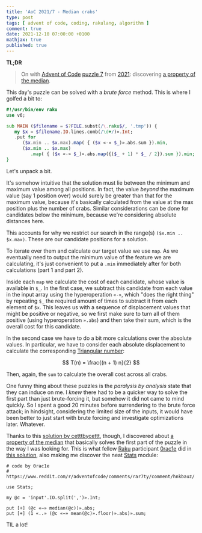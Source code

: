 ```yaml
---
title: 'AoC 2021/7 - Median crabs'
type: post
tags: [ advent of code, coding, rakulang, algorithm ]
comment: true
date: 2021-12-10 07:00:00 +0100
mathjax: true
published: true
---
```


**TL;DR**

> On with [Advent of Code][] [puzzle 7][puzzle] from [2021][aoc2021]:
> discovering [a property of the median][].

This day's puzzle can be solved with a *brute force* method. This is
where I golfed a bit to:

```raku
#!/usr/bin/env raku
use v6;

sub MAIN ($filename = $?FILE.subst(/\.raku$/, '.tmp')) {
   my $x = $filename.IO.lines.comb(/\d+/)».Int;
   .put for
      ($x.min .. $x.max).map( { ($x «-» $_)».abs.sum }).min,
      ($x.min .. $x.max)
         .map( { ($x «-» $_)».abs.map({($_ + 1) * $_ / 2}).sum }).min;
}
```

Let's unpack a bit.

It's somehow intuitive that the solution must lie between the minimum
and maximum value among all positions. In fact, the value *beyond* the
maximum value (say 1 position over) would surely be greater than that
for the maximum value, because it's basically calculated from the value
at the max position plus the number of crabs. Similar considerations can
be done for candidates below the minimum, because we're considering
absolute distances here.

This accounts for why we restrict our search in the range(s) `($x.min ..
$x.max)`. These are our candidate positions for a solution.

To iterate over them and calculate our target value we use `map`. As we
eventually need to output the minimum value of the feature we are
calculating, it's just convenient to put a `.min` immediately after for
both calculations (part 1 and part 2).

Inside each `map` we calculate the cost of each candidate, whose value
is available in `$_`. In the first case, we subtract this candidate from
each value in the input array using the hyperoperation `«-»`, which
"does the right thing" by repeating `$_` the required amount of times to
subtract it from each element of `$x`. This leaves us with a sequence of
displacement values that might be positive or negative, so we first make
sure to turn all of them positive (using hyperoperation `».abs`) and
then take their sum, which is the overall cost for this candidate.

In the second case we have to do a bit more calculations over the
absolute values. In particular, we have to consider each absolute
displacement to calculate the corresponding [Triangular number][]:

$$
T(n) = \frac{(n + 1) n}{2}
$$

Then, again, the `sum` to calculate the overall cost across all crabs.

One funny thing about these puzzles is the *paralysis by analysis* state
that they can induce on me. I *knew* there had to be a quicker way to
solve the first part than just brute-forcing it, but somehow it did not
came to mind quickly. So I spent a good 20 minutes before surrendering
to the brute force attack; in hindsight, considering the limited size of
the inputs, it would have been better to just start with brute forcing
and investigate optimizations later. Whatever.

Thanks to this [solution by cetttbycettt][], though, I discovered about
[a property of the median][] that basically solves the first part of the
puzzle in the way I was looking for. This is what fellow [Raku][]
participant [0rac1e][] did in [this solution][], also making me discover
the neat [Stats][] module:

```
# code by 0rac1e
# https://www.reddit.com/r/adventofcode/comments/rar7ty/comment/hnkbauz/

use Stats;

my @c = 'input'.IO.split(',')».Int;

put [+] (@c «−» median(@c))».abs;
put [+] (1 «..» (@c «−» mean(@c)».floor)».abs)».sum;
```

TIL a lot!


[puzzle]: https://adventofcode.com/2016/day/7
[aoc2021]: https://adventofcode.com/2021/
[Advent of Code]: https://adventofcode.com/
[Raku]: https://www.raku.org/
[a property of the median]: https://tommasorigon.github.io/StatI/approfondimenti/Schwertman1990.pdf
[solution by cetttbycettt]: https://www.reddit.com/r/adventofcode/comments/rar7ty/comment/hnkalib/
[Triangular number]: https://en.wikipedia.org/wiki/Triangular_number
[0rac1e]: https://www.reddit.com/user/0rac1e/
[this solution]: https://www.reddit.com/r/adventofcode/comments/rar7ty/comment/hnkbauz/
[Stats]: https://raku.land/github:MattOates/Stats
